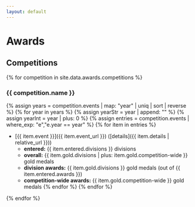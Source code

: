 ```yaml
---
layout: default
---
```


# Awards

## Competitions

{% for competition in site.data.awards.competitions %}

### {{ competition.name }}

{% assign years = competition.events | map: "year" | uniq | sort | reverse %}
{% for year in years %}
{% assign yearStr = year | append: "" %}
{% assign yearInt = year | plus: 0 %}
{% assign entries = competition.events | where_exp: "e","e.year == year" %}
{% for item in entries %}
- [{{ item.event }}]({{ item.event_url }})
  ([details]({{ item.details | relative_url }}))
  - <b>entered:</b> {{ item.entered.divisions }} divisions
  - <b>overall:</b> {{ item.gold.divisions | plus: item.gold.competition-wide }} gold medals
  - <b>division awards:</b> {{ item.gold.divisions }} gold medals (out of {{ item.entered.awards }})
  - <b>competition-wide awards:</b> {{ item.gold.competition-wide }} gold medals
{% endfor %}
{% endfor %}

{% endfor %}



